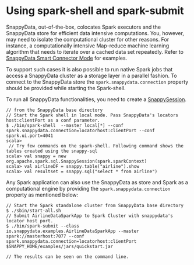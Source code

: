 # Using spark-shell and spark-submit

SnappyData, out-of-the-box, colocates Spark executors and the SnappyData store for efficient data intensive computations. 
You, however, may need to isolate the computational cluster for other reasons. For instance, a  computationally intensive Map-reduce machine learning algorithm that needs to iterate over a cached data set repeatedly.
Refer to [SnappyData Smart Connector Mode](../affinity_modes/connector_mode.md#example) for examples.


To support such cases it is also possible to run native Spark jobs that access a SnappyData cluster as a storage layer in a parallel fashion. To connect to the SnappyData store the `spark.snappydata.connection` property should be provided while starting the Spark-shell. 

To run all SnappyData functionalities, you need to create a [SnappySession](http://snappydatainc.github.io/snappydata/apidocs/#org.apache.spark.sql.SnappySession).

```pre
// from the SnappyData base directory  
// Start the Spark shell in local mode. Pass SnappyData's locators host:clientPort as a conf parameter.
$ ./bin/spark-shell  --master local[*] --conf spark.snappydata.connection=locatorhost:clientPort --conf spark.ui.port=4041
scala>
 // Try few commands on the spark-shell. Following command shows the tables created using the snappy-sql
scala> val snappy = new org.apache.spark.sql.SnappySession(spark.sparkContext)
scala> val airlineDF = snappy.table("airline").show
scala> val resultset = snappy.sql("select * from airline")
```

Any Spark application can also use the SnappyData as store and Spark as a computational engine by providing the `spark.snappydata.connection` property as mentioned below:

```pre
// Start the Spark standalone cluster from SnappyData base directory
$ ./sbin/start-all.sh 
// Submit AirlineDataSparkApp to Spark Cluster with snappydata's locator host port.
$ ./bin/spark-submit --class io.snappydata.examples.AirlineDataSparkApp --master spark://masterhost:7077 --conf spark.snappydata.connection=locatorhost:clientPort $SNAPPY_HOME/examples/jars/quickstart.jar

// The results can be seen on the command line.
```

